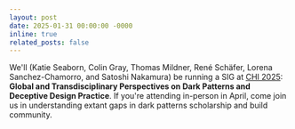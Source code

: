 ```yaml
---
layout: post
date: 2025-01-31 00:00:00 -0000
inline: true
related_posts: false
---
```

We'll (Katie Seaborn, Colin Gray, Thomas Mildner, René Schäfer, Lorena Sanchez-Chamorro, and Satoshi Nakamura) be running a SIG at [CHI 2025](https://chi2025.acm.org/): __Global and Transdisciplinary Perspectives on Dark Patterns and Deceptive Design Practice__. If you're attending in-person in April, come join us in understanding extant gaps in dark patterns scholarship and build community. 